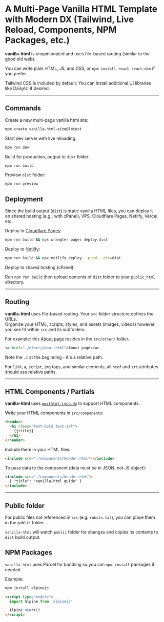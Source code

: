 # A Multi-Page Vanilla HTML Template with Modern DX (Tailwind, Live Reload, Components, NPM Packages, etc.)

**vanilla-html** is unopinionated and uses file-based routing (similar to the good old web).

You can write plain HTML, JS, and CSS, or `npm install react react-dom` if you prefer.

Tailwind CSS is included by default. You can install additional UI libraries like DaisyUI if desired.

---

## Commands

Create a new multi-page vanilla html site:  
```bash
npm create vanilla-html-site@latest
```

Start dev server with live reloading:  
```bash
npm run dev
```

Build for production, output to `dist` folder:  
```bash
npm run build
```

Preview `dist` folder:  
```bash
npm run preview
```

## Deployment

Since the build output (`dist`) is static vanilla HTML files, you can deploy it on shared hosting (e.g., with cPanel), VPS, Cloudflare Pages, Netlify, Vercel, etc.

Deploy to [Cloudflare Pages](https://pages.cloudflare.com/):

```bash
npm run build && npx wrangler pages deploy dist
```

Deploy to [Netlify](https://www.netlify.com/):

```bash
npm run build && npx netlify deploy --prod --dir=dist
```

Deploy to shared hosting (cPanel):

Run `npm run build` then upload contents of `dist` folder to your `public_html` directory.

---

## Routing

**vanilla-html** uses file-based routing. Your `src` folder structure defines the URLs.  
Organize your HTML, scripts, styles, and assets (images, videos) however you see fit within `src` and its subfolders.

For example: this [About page](https://vani.b95.dev/other/about.html) resides in the `src/other/` folder.

```html
<a href="./other/about.html">About page</a>
```

Note the `./` at the beginning - it's a relative path.

For `link`, `a`, `script`, `img` tags, and similar elements, all `href` and `src` attributes should use relative paths.

---

## HTML Components / Partials

**vanilla-html** uses [`posthtml-include`](https://github.com/posthtml/posthtml-include) to support HTML components.

Write your HTML components in `src/components`:

```html
<header>
  <h1 class="font-bold text-3xl">
    {{title}}
  </h1>
</header>
```

Include them in your HTML files:

```html
<include src="./components/header.html"></include>
```

To pass data to the component (data must be in JSON, not JS object):

```html
<include src="./components/header.html">
  { "title": "vanilla-html guide" }
</include>
```

---

## Public folder

For public files not referenced in `src` (e.g. `robots.txt`), you can place them in the `public` folder.

`vanilla-html` will watch `public` folder for changes and copies its contents to `dist` build output.

## NPM Packages

`vanilla-html` uses Parcel for bundling so you can `npm install` packages if needed

Example: 

```bash
npm install alpinejs
```

```html
<script type="module">
  import Alpine from 'alpinejs'

  Alpine.start()
</script>
```

